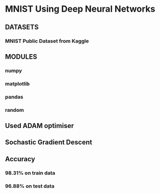 # MNIST Using Deep Neural Networks
## DATASETS
### MNIST Public Dataset from Kaggle
## MODULES
### numpy
### matplotlib
### pandas
### random
## Used ADAM optimiser
## Sochastic Gradient Descent
## Accuracy
### 98.31% on train data
### 96.88% on test data
